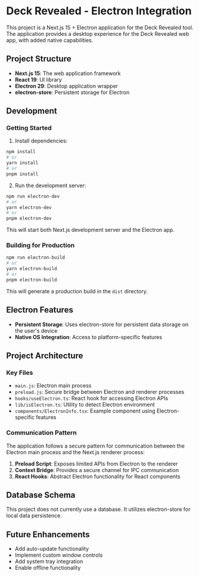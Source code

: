 # Deck Revealed - Electron Integration

This project is a Next.js 15 + Electron application for the Deck Revealed tool. The application provides a desktop experience for the Deck Revealed web app, with added native capabilities.

## Project Structure

- **Next.js 15**: The web application framework
- **React 19**: UI library
- **Electron 29**: Desktop application wrapper
- **electron-store**: Persistent storage for Electron

## Development

### Getting Started

1. Install dependencies:
```bash
npm install
# or
yarn install
# or
pnpm install
```

2. Run the development server:
```bash
npm run electron-dev
# or
yarn electron-dev
# or
pnpm electron-dev
```

This will start both Next.js development server and the Electron app.

### Building for Production

```bash
npm run electron-build
# or
yarn electron-build
# or
pnpm electron-build
```

This will generate a production build in the `dist` directory.

## Electron Features

- **Persistent Storage**: Uses electron-store for persistent data storage on the user's device
- **Native OS Integration**: Access to platform-specific features

## Project Architecture

### Key Files

- `main.js`: Electron main process
- `preload.js`: Secure bridge between Electron and renderer processes
- `hooks/useElectron.ts`: React hook for accessing Electron APIs
- `lib/isElectron.ts`: Utility to detect Electron environment
- `components/ElectronInfo.tsx`: Example component using Electron-specific features

### Communication Pattern

The application follows a secure pattern for communication between the Electron main process and the Next.js renderer process:

1. **Preload Script**: Exposes limited APIs from Electron to the renderer
2. **Context Bridge**: Provides a secure channel for IPC communication
3. **React Hooks**: Abstract Electron functionality for React components

## Database Schema

This project does not currently use a database. It utilizes electron-store for local data persistence.

## Future Enhancements

- Add auto-update functionality
- Implement custom window controls
- Add system tray integration
- Enable offline functionality 